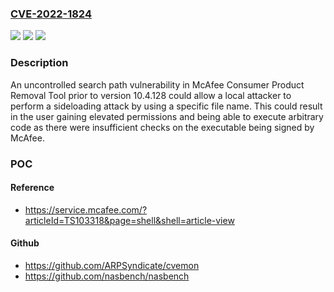 ### [CVE-2022-1824](https://cve.mitre.org/cgi-bin/cvename.cgi?name=CVE-2022-1824)
![](https://img.shields.io/static/v1?label=Product&message=McAfee%20Consumer%20Product%20Removal%20Tool&color=blue)
![](https://img.shields.io/static/v1?label=Version&message=%3C%2010.4.128%20&color=brighgreen)
![](https://img.shields.io/static/v1?label=Vulnerability&message=CWE-427%3A%20Uncontrolled%20search%20path%20element%E2%80%AF&color=brighgreen)

### Description

An uncontrolled search path vulnerability in McAfee Consumer Product Removal Tool prior to version 10.4.128 could allow a local attacker to perform a sideloading attack by using a specific file name. This could result in the user gaining elevated permissions and being able to execute arbitrary code as there were insufficient checks on the executable being signed by McAfee.

### POC

#### Reference
- https://service.mcafee.com/?articleId=TS103318&page=shell&shell=article-view

#### Github
- https://github.com/ARPSyndicate/cvemon
- https://github.com/nasbench/nasbench

